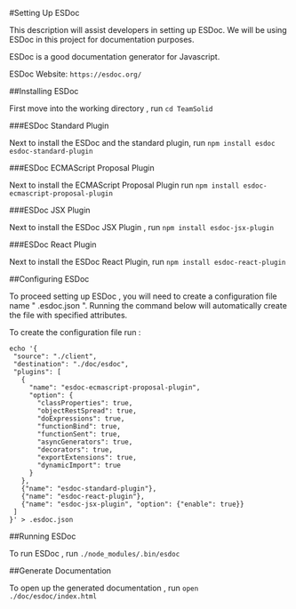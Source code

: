 #Setting Up ESDoc 

This description will assist developers in setting up ESDoc. We will be using ESDoc in this project for documentation 
purposes. 

ESDoc is a good documentation generator for Javascript.

ESDoc Website: `https://esdoc.org/`

##Installing ESDoc

First move into the working directory , run `cd TeamSolid`

###ESDoc Standard Plugin 

Next to install the ESDoc and the standard plugin, run `npm install esdoc esdoc-standard-plugin`

###ESDoc ECMAScript Proposal Plugin

Next to install the ECMAScript Proposal Plugin run `npm install esdoc-ecmascript-proposal-plugin`

###ESDoc JSX Plugin

Next to install the ESDoc JSX Plugin , run `npm install esdoc-jsx-plugin`

###ESDoc React Plugin 

Next to install the ESDoc React Plugin, run `npm install esdoc-react-plugin`

##Configuring ESDoc 

To proceed setting up ESDoc , you will need to create a configuration file name " .esdoc.json ". Running the command 
below will automatically create the file with specified attributes. 

To create the configuration file run : 

```
echo '{
 "source": "./client",
 "destination": "./doc/esdoc",
 "plugins": [
   {
     "name": "esdoc-ecmascript-proposal-plugin",
     "option": {
       "classProperties": true,
       "objectRestSpread": true,
       "doExpressions": true,
       "functionBind": true,
       "functionSent": true,
       "asyncGenerators": true,
       "decorators": true,
       "exportExtensions": true,
       "dynamicImport": true
     }
   },
   {"name": "esdoc-standard-plugin"},
   {"name": "esdoc-react-plugin"},
   {"name": "esdoc-jsx-plugin", "option": {"enable": true}}
 ]
}' > .esdoc.json 
```

##Running ESDoc 

To run ESDoc , run `./node_modules/.bin/esdoc`

##Generate Documentation 

To open up the generated documentation , run `open ./doc/esdoc/index.html`